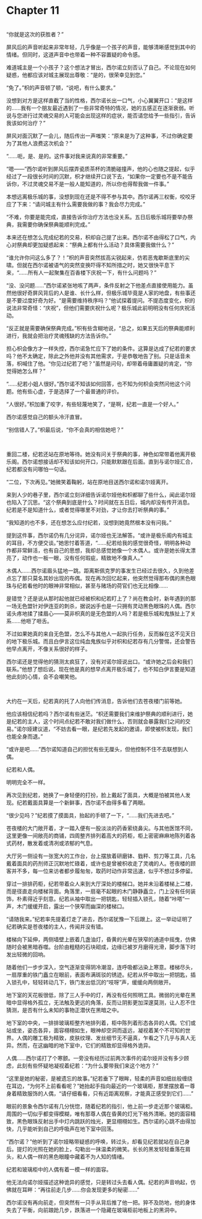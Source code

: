 # Chapter 11

<br>
“你就是这次的获胜者？”

屏风后的声音听起来非常年轻，几乎像是一个孩子的声音，能够清晰感觉到其中的情绪。但同时，这道声音中也带着一种不容置疑的命令感。

难道城主是一个小孩子？这个想法才冒出，西尔诺立刻否认了自己。不论现在如何疑惑，他都应该对城主展现出尊敬：“是的，很荣幸见到您。”

“免了。”枳的声音顿了顿，“说吧，有什么要求。”

没想到对方是这样直截了当的性格，西尔诺长出一口气，小心翼翼开口：“是这样的……我有一个朋友最近遇到了一些非常奇特的情况，她的五感正在逐渐衰弱。听说与您进行过灵魂交易的人可能会出现这样的症状，能否请您给予一些指引，告诉我该如何治疗？”

屏风对面沉默了一会儿，随后传出一声嗤笑：“原来是为了这种事，不过你确定要为了其他人浪费这次机会？”

“……呃，是、是的。这件事对我来说真的非常重要。”

“嗯——”西尔诺听到屏风后摆弄瓷质茶杯的清脆碰撞声，他的心也随之提起，似乎经过了一段很长时间的沉默，枳才继续开口说下去，“如果你一定要也不是不能告诉你，不过灵魂交易不是一般人能知道的，所以你也得帮我做一件事。”

本想远离极乐城的事，没想到现在还是不得不参与其中。西尔诺再三权衡，咬咬牙应了下来：“请问城主有什么需要我做的事？我会尽力完成。”

“不难，你要是能完成，直接告诉你治疗方法也没关系。五日后极乐城将要举办祭典，我需要你确保祭典能顺利完成。”

本来还在想怎么完成纪若的交易，枳却自己提了出来。西尔诺不由得松了口气，内心对祭典却更加疑惑起来：“祭典上都有什么活动？具体需要我做什么？”

“谁允许你问这么多了？！”枳的声音突然拔高尖锐起来，仿若恶鬼歇斯底里的尖啸。但就在西尔诺被语气的突然变换吓得不知所措之时，她又很快平息下来，“……所有人一起聚集在百香楼下庆祝一下，有什么问题吗？”

“没、没问题……”西尔诺紧张地咳了两声，条件反射之下他差点直接使用能力。虽然他很好奇屏风背后的人是谁、长什么样，但极乐城毕竟是人家的地盘，有些事还是不要过度好奇为好。“是需要维持秩序吗？”他试探着提问。不提态度变化，枳的说法非常奇怪：“庆祝”，但他们需要庆祝什么呢？极乐城此前明明没有任何庆祝活动。

“反正就是需要确保祭典完成。”枳有些含糊地说，“总之，如果五天后的祭典能顺利进行，我就会把治疗灵魂残缺的方法告诉你。”

担心枳会像方才一样失控，西尔诺急忙应下了她的条件。这算是达成了纪若的要求吗？他不太确定，除此之外他并没有其他需求，于是恭敬地告了别。只是话音未落，枳喊住了他。“你见过纪若了吧？”虽然是问句，却带着毋庸置疑的肯定，“你觉得她怎么样？”

“……纪若小姐人很好。”西尔诺不知该如何回答，也不知为何枳会突然问他这个问题。他有些心虚，于是选择了一个最普通的评价。

“人很好。”枳加重了咬字，有些轻蔑地笑了，“是啊，纪若一直是一个好人。”

西尔诺感觉自己的额头冷汗直冒。

“别信错人了。”枳最后说，“你不会真的相信她吧？”

<br>

重回二楼，纪若还站在原地等待。她没有问关于祭典的事，神色如常带着他离开极乐阁。西尔诺想接话却不知该如何开口，只能默默跟在后面。直到与诺尔娅汇合，纪若都没有问哪怕一句话。

“二位，下次再见。”她微笑着鞠躬，站在原地目送西尔诺和诺尔娅离开。

来到人少的巷子里，西尔诺立刻详细告诉诺尔娅他和枳都聊了些什么，闻此诺尔娅也陷入了沉思。“这个祭典到底是什么？时间就在五日后，城内却没有传开消息。纪若是不是知道什么，或者觉得哪里不对劲，才让你去打听祭典的事。”

“我知道的也不多，还在想怎么应付纪若，没想到她竟然根本没有问我。”

提到这件事，西尔诺仍有几分诧异，诺尔娅也无法解答。“或许是极乐阁内有城主的耳目，不方便交谈。”她思忖着答道，“……纪若给我的感觉很奇怪，明明各种动作都非常鲜活，也有自己的思想，我却总感觉她像一个木偶人。或许是她长得太漂亮了，动作也一板一眼，没有任何瑕疵，精致地不像真人。”

木偶人……西尔诺眉头猛地一跳。距离斯佩克罗的事发生已经过去很久，久到他差点忘了那只莫名其妙出现的布偶。现在再次回忆起来，他突然觉得那布偶的黑色眼珠与纪若看他时的眼神非常相似，甚至与赌场的荷官们也无比相像……

是错觉？还是说从那时起他就已经被枳和纪若盯上了？尚在教会时，新年遇到的那一场无色盟针对伊连亚的刺杀，据说凶手也是一只拥有灵动黑色眼珠的人偶。西尔诺头疼地揉了揉眉心——莫非枳真的是无色盟的人吗？若是极乐城和鬼族扯上了关系……他咂了咂舌。

不过如果她真的来自无色盟，怎么不与其他人一起执行任务，反而躲在这不见天日的地下极乐城。而且白伊言这位纯血鬼族似乎对枳和纪若存有几分警惕，还会警告他早点离开，不像关系很好的样子。

西尔诺还是觉得他的猜测太疯狂了，没有对诺尔娅说出口。“或许她之后会和我们联系。”他想了想后说。现在他是真的想早点离开极乐城了，也不知白伊言要是知道他此刻的心情，会不会嘲笑他。

<br>

大约在一天后，纪若真的托了人向他们传消息，告诉他们去苍夜楼门前等她。

他应该相信纪若吗？西尔诺有些迷茫。“枳还需要我们来维护祭典的顺利进行，她是纪若的主人，这个时间点纪若不敢对我们做什么，否则就会暴露我们之间的交易。”诺尔娅建议道，“不妨去看一眼，是纪若先发起的邀请，即使被枳发现，我们也能全身而退。”

“或许是吧……”西尔诺知道自己的担忧有些无厘头，但他控制不住不去联想到人偶。

纪若和人偶。

明明完全不一样。

再次见到纪若，她换了一身轻便的打扮，脸上戴起了面具，大概是怕被其他人发现。纪若戴面具算是一个新鲜事，西尔诺不由得多看了两眼。

“很少见吗？”纪若摸了摸面具，抬起的手顿了一下，“……我们先进去吧。”

苍夜楼的大门敞开着，才一踏入便有一股淡淡的药香萦绕鼻尖。与其他医馆不同，这里更像一间敞亮的商铺，四周整齐排列着高大的药柜，柜上密密麻麻地陈列着各式药材，散发着或清冽或浓郁的气息。

大厅另一侧设有一张宽大的工作台，台上摆放着研磨钵、戥秤、剪刀等工具，几名戴着面具的药剂师正沉默地忙碌着，或许也是曾被枳收走了灵魂的人。苍夜楼的顾客并不多，每一位来访者都步履匆匆，取药时动作非常迅速，似乎不想过多停留。

穿过一排排药柜，纪若带着众人来到大厅深处的楼梯口。她并未沿着楼梯上二楼，而是径直走向楼梯背面。角落里，一扇毫不起眼的木门静静矗立，门上没有任何装饰，朴素得近乎刻意。纪若从袖中取出一把钥匙，轻轻插入锁孔，随着“咔嗒”一声，木门缓缓开启，露出一个狭窄而幽深的楼梯口。

“请随我来。”纪若率先提着灯走了进去，西尔诺犹豫一下后跟上。这一举动证明了纪若确实是苍夜楼的主人，传闻并没有错。

楼梯向下延伸，两侧墙壁上嵌着几盏油灯，昏黄的光晕在狭窄的通道中摇曳，仿佛随时会被黑暗吞噬。台阶由粗糙的石块砌成，边缘已被岁月磨得光滑，脚步落下时发出轻微的回响。

随着他们一步步深入，空气逐渐变得阴冷潮湿，连呼吸都沾染上寒意。楼梯尽头，一扇厚重的铁门矗立在眼前，表面布满斑驳的锈迹。纪若从怀中取出一把钥匙，插入锁孔中，轻轻转动几下，铁门发出低沉的“吱呀”声，缓缓向两侧敞开。

地下室的天花板很低，除了三人手中的灯，再没有任何照明工具。微弱的光晕在黑暗中显得格外孤立，无法触及更远的角落，反而让阴影更加深邃莫测，让人忍不住猜测，是否有什么未知的事物正潜伏在黑暗之中。

地下室的中央，一排排玻璃柜整齐地排列着，柜中陈列着形态各异的人偶。它们或站或坐，姿态各异，面容栩栩如生，眼神却空洞而遥远，凝视着某个不可知的世界。人偶的雕工极为精致，皮肤纹理、发丝细节无不逼真，乍看之下几乎与真人无异。然而，在这幽暗的地下室中，它们的精致却显得格外诡异。

人偶……西尔诺打了个寒颤。一旁没有经历过前两次事件的诺尔娅并没有多少顾虑，此刻有些怀疑地凝视着纪若：“为什么要带我们来这个地方？”

“这里是她的秘密，是被遗忘的故事。”纪若垂下了眼眸，轻柔的声音如细丝般缠绕在耳边，“为何不上前看看呢？”她抬起手指向最近的一个玻璃柜，那里摆放着一尊身着精致服饰的人偶，“请仔细看看，只有近距离观察，才能真正感受到它们……”

眼前的景象令西尔诺有几分恍惚，随着纪若的指引，他上前一步走近那个玻璃柜。周围的一切似乎都变得模糊，唯有那尊人偶在昏黄的灯光下格外清晰。她的面容精致，黑色眼珠反射出手中灯内跳跃的烛光，更显栩栩如生。西尔诺的心跳不由得加快，几乎能听到自己的呼吸声在地下室中回荡。

“西尔诺？”他听到了诺尔娅略带疑惑的呼唤，转过头，却看见纪若就站在自己身后。提灯的光照在她的脸上，勾勒出一抹温柔的微笑。长长的黑发轻轻垂落在肩头，和人偶一样的黑色眼瞳中藏着不为人知的情绪。

纪若和玻璃柜中的人偶有着一模一样的面容。

他无法向诺尔娅描述这种诡异的感觉，只是转过头去看人偶。纪若的声音响起，仿佛就在耳畔：“再往前走几步……你会发现更多的秘密……”

西尔诺没有再向前走，但突然有一只手从背后推了他一把。猝不及防地，他的身体失去了平衡，向前踉跄几步，跌落进一个隐藏在玻璃柜前地板上的黑洞中。

